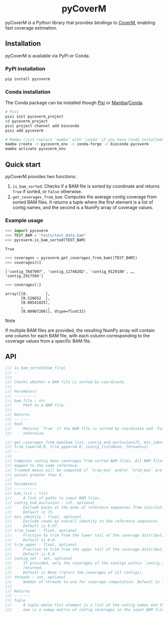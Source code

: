 <h1 align="center">pyCoverM</h1>

pyCoverM is a Python library that provides bindings to [CoverM](https://github.com/wwood/CoverM), enabling fast coverage estimation.

## Installation

pyCoverM is available via PyPI or Conda.

### PyPI installation

```sh
pip install pycoverm
```

### Conda installation

The Conda package can be installed though [Pixi](https://pixi.sh/latest/) or [Mamba](https://mamba.readthedocs.io/en/latest/)/[Conda](https://docs.conda.io/projects/conda/en/latest/user-guide/getting-started.html).

```sh
# Pixi
pixi init pycoverm_project
cd pycoverm_project
pixi project channel add bioconda
pixi add pycoverm

# Mamba (just replace 'mamba' with 'conda' if you have Conda installed)
mamba create -n pycoverm_env -c conda-forge -c bioconda pycoverm
mamba activate pycoverm_env
```

## Quick start

pyCoverM provides two functions:
1. `is_bam_sorted`: Checks if a BAM file is sorted by coordinate and returns `True` if sorted, or `False` otherwise.
2. `get_coverages_from_bam`: Computes the average contig coverage from sorted BAM files. It returns a tuple where the first element is a list of contig names, and the second is a NumPy array of coverage values.

### Example usage

```py
>>> import pycoverm
>>> TEST_BAM = "tests/test_data.bam"
>>> pycoverm.is_bam_sorted(TEST_BAM)
```

    True

```py
>>> coverages = pycoverm.get_coverages_from_bam([TEST_BAM])
>>> coverages[0]
```

    ['contig_7847997', 'contig_11746202', 'contig_9129108', …, 'contig_2917594']

```py
>>> coverages[1]
```

    array([[0.        ],
           [0.526652  ],
           [0.08541025],
           …           ,
           [0.00907206]], dtype=float32)


> [!NOTE]
> If multiple BAM files are provided, the resulting NumPy array will contain one column for each BAM file, with each column corresponding to the coverage values from a specific BAM file.

## API

```rs
/// is_bam_sorted(bam_file)
/// --
///
/// Checks whether a BAM file is sorted by coordinate.
///
/// Parameters
/// ----------
/// bam_file : str
///     Path to a BAM file.
///
/// Returns
/// -------
/// bool
///     Returns `True` if the BAM file is sorted by coordinate and `False`
///     otherwise.
```

```rs
/// get_coverages_from_bam(bam_list, contig_end_exclusion=75, min_identity=0.97,
/// trim_lower=0.0, trim_upper=0.0, contig_list=None, threads=1)
/// --
///
/// Computes contig mean coverages from sorted BAM files. All BAM files must be
/// mapped to the same reference.
/// Trimmed means will be computed if `trim_min` and/or `trim_max` are set to
/// values greater than 0.
///
/// Parameters
/// ----------
/// bam_list : list
///     A list of paths to input BAM files.
/// contig_end_exclusion : int, optional
///     Exclude bases at the ends of reference sequences from calculation.
///     Default is 75.
/// min_identity : float, optional
///     Exclude reads by overall identity to the reference sequences.
///     Default is 0.97.
/// trim_lower : float, optional
///     Fraction to trim from the lower tail of the coverage distribution.
///     Default is 0.0.
/// trim_upper : float, optional
///     Fraction to trim from the upper tail of the coverage distribution.
///     Default is 0.0.
/// contig_set : set, optional
///     If provided, only the coverages of the contigs within `contig_set` will
///     returned.
///     Default is None (return the coverages of all contigs).
/// threads : int, optional
///     Number of threads to use for coverage computation. Default is 1.
///
/// Returns
/// -------
/// tuple
///     A tuple whose fist element is a list of the contig names and the second
///     one is a numpy matrix of contig coverages in the input BAM files.
```